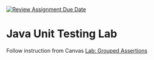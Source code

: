 [![Review Assignment Due Date](https://classroom.github.com/assets/deadline-readme-button-24ddc0f5d75046c5622901739e7c5dd533143b0c8e959d652212380cedb1ea36.svg)](https://classroom.github.com/a/fEzqI9cV)
# Java Unit Testing Lab

Follow instruction from Canvas [Lab: Grouped Assertions](https://awstechu.instructure.com/courses/517/modules/items/104264)


